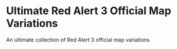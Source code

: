 # Ultimate Red Alert 3 Official Map Variations
 An ultimate collection of Red Alert 3 official map variations
